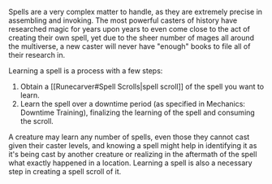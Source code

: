 Spells are a very complex matter to handle, as they are extremely precise in assembling and invoking. The most powerful casters of history have researched magic for years upon years to even come close to the act of creating their own spell, yet due to the sheer number of mages all around the multiverse, a new caster will never have "enough" books to file all of their research in.
 
Learning a spell is a process with a few steps:

1. Obtain a [[Runecarver#Spell Scrolls|spell scroll]] of the spell you want to learn.
2. Learn the spell over a downtime period (as specified in Mechanics: Downtime Training), finalizing the learning of the spell and consuming the scroll.
 
A creature may learn any number of spells, even those they cannot cast given their caster levels, and knowing a spell might help in identifying it as it's being cast by another creature or realizing in the aftermath of the spell what exactly happened in a location. Learning a spell is also a necessary step in creating a spell scroll of it.